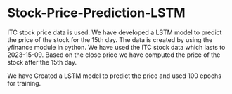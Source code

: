 # Stock-Price-Prediction-LSTM
ITC stock price data is used. We have developed a LSTM model to predict the price of the stock for the 15th day.
The data is created by using the yfinance module in python. We have used the ITC stock data which lasts to 2023-15-09.
Based on the close price we have computed the price of the stock after the 15th day.

We have Created a LSTM model to predict the price and used 100 epochs for training. 
